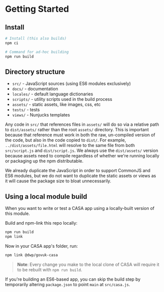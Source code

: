 # Getting Started

## Install

```bash
# Install (this also builds)
npm ci

# Command for ad-hoc building
npm run build
```

## Directory structure

* `src/` - JavaScript sources (using ES6 modules exclusively)
* `docs/` - documentation
* `locales/` - default language dictionaries
* `scripts/` - utility scripts used in the build process
* `assets/` - static assets, like images, css, etc
* `tests/` - tests
* `views/` - Nunjucks templates

Any code in `src/` that references files in `assets/` will do so via a relative path to `dist/assets/` rather than the root `assets/` directory. This is important because that reference must work in both the raw, un-compiled version of the code, but also in the code copied to `dist/`. For example, `../dist/assets/file.html` will resolve to the same file from both `src/script.js` and `dist/script.js`. We always use the `dist/assets/` version because assets need to compile regardless of whether we're running locally or packaging up the npm distributable.

We already duplicate the JavaScript in order to support CommonJS and ES6 modules, but we do not want to duplicate the static assets or views as it will cause the package size to bloat unnecessarily.

## Using a local module build

When you want to write or test a CASA app using a locally-built version of this module.

Build and npm-link this repo locally:

```bash
npm run build
npm link
```

Now in your CASA app's folder, run:

```bash
npm link @dwp/govuk-casa
```

> **Note**: Every change you make to the local clone of CASA will require it to be rebuilt with `npm run build`.

If you're building an ES6-based app, you can skip the build step by temporarily altering `package.json` to point `main` at `src/casa.js`.
